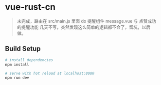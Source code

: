 # vue-rust-cn

> 未完成，路由在 src/main.js 里面
> do 提醒组件 message.vue 与 点赞成功的提醒功能
> 几天不写，突然发现这么简单的逻辑都不会了，留坑，以后做。

## Build Setup

``` bash
# install dependencies
npm install

# serve with hot reload at localhost:8080
npm run dev

```

